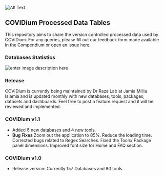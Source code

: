 ![Alt Text](https://i.imgur.com/HtvnjLI.gif)
## COVIDium Processed Data Tables

This repository aims to share the version controlled processed data used by COVIDium. For any queries, please fill out our feedback form made available in the Compendium or open an issue here.

### Databases Statistics

![enter image description here](https://i.imgur.com/VNf3Y7q.png)


### Release
COVIDium is currently being maintained by Dr Raza Lab at Jamia Millia Islamia and is updated monthly with new databases, tools, packages, datasets and dashboards. Feel free to post a feature request and it will be reviewed and implemented.

### COVIDium v1.1

 - Added 6 new databases and 4 new tools.
 - **Bug Fixes** 
		 Zoom out the application to 85%. 
		 Reduce the loading time.
		 Corrected bugs related to Regex Searches.
		 Fixed the Tools/ Package panel dimensions.
		 Improved font size for Home and FAQ section.
### COVIDium v1.0
- Release version: Currently 157 Databases and 80 tools.

